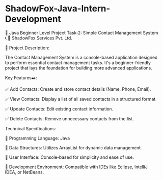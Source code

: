 # ShadowFox-Java-Intern-Development
🚀 Java Beginner Level Project Task-2: Simple Contact Management System 📞
🧮 ShadowFox Services Pvt. Ltd.

📜 Project Description:

The Contact Management System is a console-based application designed to perform essential contact management tasks. It's a beginner-friendly project that lays the foundation for building more advanced applications.

Key Features✒️:

✅ Add Contacts: Create and store contact details (Name, Phone, Email).

✅ View Contacts: Display a list of all saved contacts in a structured format.

✅ Update Contacts: Edit existing contact information.

✅ Delete Contacts: Remove unnecessary contacts from the list.

 Technical Specifications:

🔹 Programming Language: Java

🔹 Data Structures: Utilizes ArrayList for dynamic data management.

🔹 User Interface: Console-based for simplicity and ease of use.

🔹 Development Environment: Compatible with IDEs like Eclipse, IntelliJ IDEA, or NetBeans.
